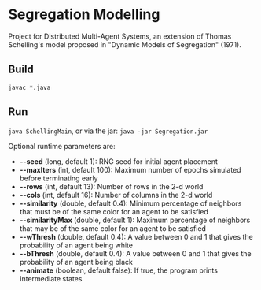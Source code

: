 # Segregation Modelling
Project for Distributed Multi-Agent Systems, an extension of Thomas Schelling's model proposed in "Dynamic Models of Segregation" (1971).

## Build
`javac *.java`

## Run
`java SchellingMain`, or via the jar: `java -jar Segregation.jar`

Optional runtime parameters are:

- **--seed** (long, default 1): RNG seed for initial agent placement
- **--maxIters** (int, default 100): Maximum number of epochs simulated before terminating early
- **--rows** (int, default 13): Number of rows in the 2-d world
- **--cols** (int, default 16): Number of columns in the 2-d world
- **--similarity** (double, default 0.4): Minimum percentage of neighbors that must be of the same color for an agent to be satisfied
- **--similarityMax** (double, default 1): Maximum percentage of neighbors that may be of the same color for an agent to be satisfied
- **--wThresh** (double, default 0.4): A value between 0 and 1 that gives the probability of an agent being white
- **--bThresh** (double, default 0.4): A value between 0 and 1 that gives the probability of an agent being black
- **--animate** (boolean, default false): If true, the program prints intermediate states
